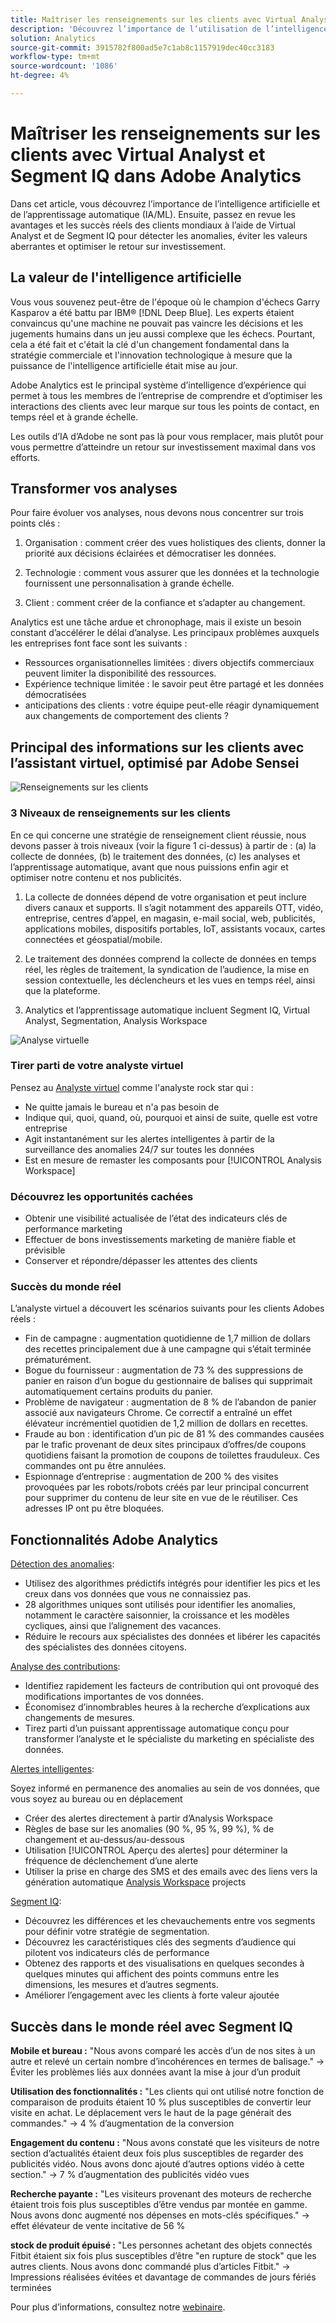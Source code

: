 ```yaml
---
title: Maîtriser les renseignements sur les clients avec Virtual Analyst et Segment IQ
description: 'Découvrez l’importance de l’utilisation de l’intelligence artificielle et de l’apprentissage automatique (IA/ML). Découvrez les avantages et les succès remportés par les clients mondiaux grâce à l’analyste virtuel et à Segment IQ pour détecter les anomalies, éviter les valeurs aberrantes et optimiser le retour sur investissement. '
solution: Analytics
source-git-commit: 3915782f800ad5e7c1ab8c1157919dec40cc3183
workflow-type: tm+mt
source-wordcount: '1086'
ht-degree: 4%

---
```


# Maîtriser les renseignements sur les clients avec Virtual Analyst et Segment IQ dans Adobe Analytics

Dans cet article, vous découvrez l’importance de l’intelligence artificielle et de l’apprentissage automatique (IA/ML). Ensuite, passez en revue les avantages et les succès réels des clients mondiaux à l’aide de Virtual Analyst et de Segment IQ pour détecter les anomalies, éviter les valeurs aberrantes et optimiser le retour sur investissement.

## La valeur de l&#39;intelligence artificielle

Vous vous souvenez peut-être de l&#39;époque où le champion d&#39;échecs Garry Kasparov a été battu par IBM® [!DNL Deep Blue]. Les experts étaient convaincus qu&#39;une machine ne pouvait pas vaincre les décisions et les jugements humains dans un jeu aussi complexe que les échecs. Pourtant, cela a été fait et c&#39;était la clé d&#39;un changement fondamental dans la stratégie commerciale et l&#39;innovation technologique à mesure que la puissance de l&#39;intelligence artificielle était mise au jour.

Adobe Analytics est le principal système d’intelligence d’expérience qui permet à tous les membres de l’entreprise de comprendre et d’optimiser les interactions des clients avec leur marque sur tous les points de contact, en temps réel et à grande échelle.

Les outils d’IA d’Adobe ne sont pas là pour vous remplacer, mais plutôt pour vous permettre d’atteindre un retour sur investissement maximal dans vos efforts.

## Transformer vos analyses

Pour faire évoluer vos analyses, nous devons nous concentrer sur trois points clés :

1. Organisation : comment créer des vues holistiques des clients, donner la priorité aux décisions éclairées et démocratiser les données.

1. Technologie : comment vous assurer que les données et la technologie fournissent une personnalisation à grande échelle.

1. Client : comment créer de la confiance et s’adapter au changement.

Analytics est une tâche ardue et chronophage, mais il existe un besoin constant d’accélérer le délai d’analyse. Les principaux problèmes auxquels les entreprises font face sont les suivants :

* Ressources organisationnelles limitées : divers objectifs commerciaux peuvent limiter la disponibilité des ressources.
* Expérience technique limitée : le savoir peut être partagé et les données démocratisées
* anticipations des clients : votre équipe peut-elle réagir dynamiquement aux changements de comportement des clients ?

## Principal des informations sur les clients avec l’assistant virtuel, optimisé par Adobe Sensei

![Renseignements sur les clients](assets/customer-intelligence.png)

### 3 Niveaux de renseignements sur les clients

En ce qui concerne une stratégie de renseignement client réussie, nous devons passer à trois niveaux (voir la figure 1 ci-dessus) à partir de : (a) la collecte de données, (b) le traitement des données, (c) les analyses et l’apprentissage automatique, avant que nous puissions enfin agir et optimiser notre contenu et nos publicités.

1. La collecte de données dépend de votre organisation et peut inclure divers canaux et supports. Il s’agit notamment des appareils OTT, vidéo, entreprise, centres d’appel, en magasin, e-mail social, web, publicités, applications mobiles, dispositifs portables, IoT, assistants vocaux, cartes connectées et géospatial/mobile.

1. Le traitement des données comprend la collecte de données en temps réel, les règles de traitement, la syndication de l’audience, la mise en session contextuelle, les déclencheurs et les vues en temps réel, ainsi que la plateforme.

1. Analytics et l’apprentissage automatique incluent Segment IQ, Virtual Analyst, Segmentation, Analysis Workspace

![Analyse virtuelle](assets/virtual-analysis.png)

### Tirer parti de votre analyste virtuel

Pensez au [Analyste virtuel](https://experienceleague.adobe.com/docs/analytics/analyze/analysis-workspace/virtual-analyst/overview.html?lang=en) comme l&#39;analyste rock star qui :

* Ne quitte jamais le bureau et n&#39;a pas besoin de
* Indique qui, quoi, quand, où, pourquoi et ainsi de suite, quelle est votre entreprise
* Agit instantanément sur les alertes intelligentes à partir de la surveillance des anomalies 24/7 sur toutes les données
* Est en mesure de remaster les composants pour [!UICONTROL Analysis Workspace]

### Découvrez les opportunités cachées

* Obtenir une visibilité actualisée de l’état des indicateurs clés de performance marketing
* Effectuer de bons investissements marketing de manière fiable et prévisible
* Conserver et répondre/dépasser les attentes des clients

### Succès du monde réel

L’analyste virtuel a découvert les scénarios suivants pour les clients Adobes réels :

* Fin de campagne : augmentation quotidienne de 1,7 million de dollars des recettes principalement due à une campagne qui s’était terminée prématurément.
* Bogue du fournisseur : augmentation de 73 % des suppressions de panier en raison d’un bogue du gestionnaire de balises qui supprimait automatiquement certains produits du panier.
* Problème de navigateur : augmentation de 8 % de l’abandon de panier associé aux navigateurs Chrome. Ce correctif a entraîné un effet élévateur incrémentiel quotidien de 1,2 million de dollars en recettes.
* Fraude au bon : identification d’un pic de 81 % des commandes causées par le trafic provenant de deux sites principaux d’offres/de coupons quotidiens faisant la promotion de coupons de toilettes frauduleux. Ces commandes ont pu être annulées.
* Espionnage d’entreprise : augmentation de 200 % des visites provoquées par les robots/robots créés par leur principal concurrent pour supprimer du contenu de leur site en vue de le réutiliser. Ces adresses IP ont pu être bloquées.

## Fonctionnalités Adobe Analytics

[Détection des anomalies](https://experienceleague.adobe.com/docs/analytics/analyze/analysis-workspace/virtual-analyst/anomaly-detection/anomaly-detection.html?lang=en):

* Utilisez des algorithmes prédictifs intégrés pour identifier les pics et les creux dans vos données que vous ne connaissiez pas.
* 28 algorithmes uniques sont utilisés pour identifier les anomalies, notamment le caractère saisonnier, la croissance et les modèles cycliques, ainsi que l’alignement des vacances.
* Réduire le recours aux spécialistes des données et libérer les capacités des spécialistes des données citoyens.

[Analyse des contributions](https://experienceleague.adobe.com/docs/analytics/analyze/analysis-workspace/virtual-analyst/contribution-analysis/ca-tokens.html?lang=en):

* Identifiez rapidement les facteurs de contribution qui ont provoqué des modifications importantes de vos données.
* Économisez d’innombrables heures à la recherche d’explications aux changements de mesures.
* Tirez parti d’un puissant apprentissage automatique conçu pour transformer l’analyste et le spécialiste du marketing en spécialiste des données.

[Alertes intelligentes](https://experienceleague.adobe.com/docs/analytics/analyze/analysis-workspace/virtual-analyst/intelligent-alerts/intellligent-alerts.html?lang=en):

Soyez informé en permanence des anomalies au sein de vos données, que vous soyez au bureau ou en déplacement

* Créer des alertes directement à partir d’Analysis Workspace
* Règles de base sur les anomalies (90 %, 95 %, 99 %), % de changement et au-dessus/au-dessous
* Utilisation [!UICONTROL Aperçu des alertes] pour déterminer la fréquence de déclenchement d’une alerte
* Utiliser la prise en charge des SMS et des emails avec des liens vers la génération automatique [Analysis Workspace](https://experienceleague.adobe.com/docs/analytics/analyze/analysis-workspace/home.html?lang=en) projects

[Segment IQ](https://experienceleague.adobe.com/docs/analytics/analyze/analysis-workspace/segment-iq.html?lang=en):

* Découvrez les différences et les chevauchements entre vos segments pour définir votre stratégie de segmentation.
* Découvrez les caractéristiques clés des segments d’audience qui pilotent vos indicateurs clés de performance
* Obtenez des rapports et des visualisations en quelques secondes à quelques minutes qui affichent des points communs entre les dimensions, les mesures et d’autres segments.
* Améliorer l’engagement avec les clients à forte valeur ajoutée

## Succès dans le monde réel avec Segment IQ

**Mobile et bureau :** &quot;Nous avons comparé les accès d’un de nos sites à un autre et relevé un certain nombre d’incohérences en termes de balisage.&quot; → Éviter les problèmes liés aux données avant la mise à jour d’un produit

**Utilisation des fonctionnalités :** &quot;Les clients qui ont utilisé notre fonction de comparaison de produits étaient 10 % plus susceptibles de convertir leur visite en achat. Le déplacement vers le haut de la page générait des commandes.&quot; → 4 % d’augmentation de la conversion

**Engagement du contenu :** &quot;Nous avons constaté que les visiteurs de notre section d’actualités étaient deux fois plus susceptibles de regarder des publicités vidéo. Nous avons donc ajouté d’autres options vidéo à cette section.&quot; → 7 % d’augmentation des publicités vidéo vues

**Recherche payante :** &quot;Les visiteurs provenant des moteurs de recherche étaient trois fois plus susceptibles d’être vendus par montée en gamme. Nous avons donc augmenté nos dépenses en mots-clés spécifiques.&quot; → effet élévateur de vente incitative de 56 %

**stock de produit épuisé :** &quot;Les personnes achetant des objets connectés Fitbit étaient six fois plus susceptibles d’être &quot;en rupture de stock&quot; que les autres clients. Nous avons donc commandé plus d’articles Fitbit.&quot; → Impressions réalisées évitées et davantage de commandes de jours fériés terminées

Pour plus d’informations, consultez notre [webinaire](https://adobecustomersuccess.adobeconnect.com/pmetho6ivh68/).
